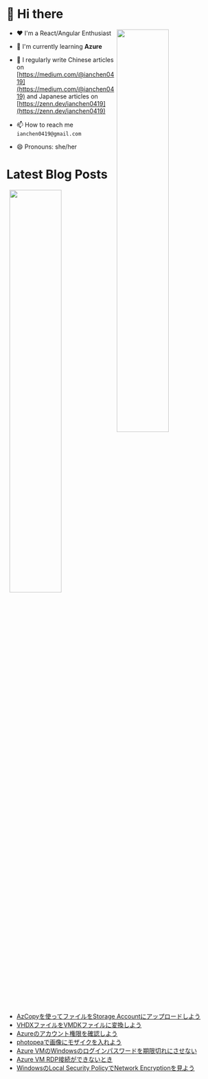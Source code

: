 # 👋 Hi there

<p><img align="right" width="49%" src="https://github-readme-stats.vercel.app/api/top-langs?username=ianchen0419&show_icons=true&locale=en&layout=compact&count_private=false"/></p>


- ❤️ I'm a React/Angular Enthusiast

- 🌱 I'm currently learning **Azure**

- 📝 I regularly write Chinese articles on [https://medium.com/@ianchen0419](https://medium.com/@ianchen0419) and Japanese articles on [https://zenn.dev/ianchen0419](https://zenn.dev/ianchen0419)

- 📫 How to reach me `ianchen0419@gmail.com`

- 😄 Pronouns: she/her 

# Latest Blog Posts

<p><img align="right" width="49%" src="https://github-readme-stats.vercel.app/api?username=ianchen0419&show_icons=true"/></p>

<!-- BLOG-POST-LIST:START -->
- [AzCopyを使ってファイルをStorage Accountにアップロードしよう](https://zenn.dev/ianchen0419/articles/0023c3ea172225)
- [VHDXファイルをVMDKファイルに変換しよう](https://zenn.dev/ianchen0419/articles/81d4199f87d0db)
- [Azureのアカウント権限を確認しよう](https://zenn.dev/ianchen0419/articles/3fbb37d06eea7e)
- [photopeaで画像にモザイクを入れよう](https://zenn.dev/ianchen0419/articles/cc992732f6610a)
- [Azure VMのWindowsのログインパスワードを期限切れにさせない](https://zenn.dev/ianchen0419/articles/96187247ff6e2b)
- [Azure VM RDP接続ができないとき](https://zenn.dev/ianchen0419/articles/b27d0fcf32e8f8)
- [WindowsのLocal Security PolicyでNetwork Encryptionを見よう](https://zenn.dev/ianchen0419/articles/2c8955fb743b4b)
<!-- BLOG-POST-LIST:END -->
